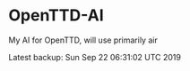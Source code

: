 # OpenTTD-AI
My AI for OpenTTD, will use primarily air

Latest backup: Sun Sep 22 06:31:02 UTC 2019
